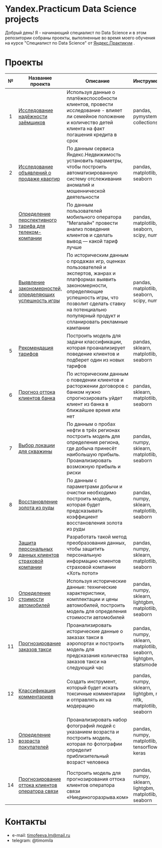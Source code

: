 # Yandex.Practicum Data Science projects
Добрый день! Я - начинающий специалист по Data Science и в этом репозитории собраны проекты, выполненные во время моего обучения на курсе "Специалист по Data Science" от [Яндекс.Практикум](https://practicum.yandex.ru) .

# Проекты
№|Название проекта| Описание| Инструменты
:---:|---|---|:---
1 | [Исследование надёжности заёмщиков](https://github.com/timofeevamila/Practicum/tree/main/01.%20Исследование%20надёжности%20заёмщиков) | Используя данные о платёжеспособности клиентов, провести исследование - влияет ли семейное положение и количество детей клиента на факт погашения кредита в срок | pandas, pymystem3, collections
2 | [Исследование объявлений о продаже квартир](https://github.com/timofeevamila/Practicum/tree/main/02.%20Исследование%20объявлений%20о%20продаже%20квартир) | По данным сервиса Яндекс.Недвижимость установить параметры, чтобы построить автоматизированную систему отслеживания аномалий и мошеннической деятельности | pandas, matplotlib, seaborn
3 | [Определение перспективного тарифа для телеком-компании](https://github.com/timofeevamila/Practicum/tree/main/03.%20Определение%20перспективного%20тарифа%20для%20телеком-компании) | По данным пользователей мобильного оператора "Мегалайн" провести анализ поведения клиентов и сделать вывод — какой тариф лучше | pandas, matplotlib, seaborn, scipy, numpy
4 | [Выявление закономерностей, определяющих успешность игры](https://github.com/timofeevamila/Practicum/tree/main/04.%20Выявление%20закономерностей%2C%20определяющих%20успешность%20игры) | По историческим данным о продажах игр, оценках пользователей и экспертов, жанрах и платформах выявить закономерности, определяющие успешность игры, что позволит сделать ставку на потенциально популярный продукт и спланировать рекламные кампании| pandas, matplotlib, seaborn, scipy, numpy
5 | [Рекомендация тарифов](https://github.com/timofeevamila/Practicum/tree/main/05.%20Рекомендация%20тарифов) | Построить модель для задачи классификации, которая проанализирует поведение клиентов и подберет один из новых тарифов | pandas, sklearn, matplotlib, seaborn
6 | [Прогноз оттока клиентов банка](https://github.com/timofeevamila/Practicum/tree/main/06.%20Прогноз%20оттока%20клиентов%20банка) | По историческим данным о поведении клиентов и расторжении договоров с банком нужно спрогнозировать уйдет клиент из банка в ближайшее время или нет| pandas, sklearn, matplotlib, seaborn
7 | [Выбор локации для скважины](https://github.com/timofeevamila/Practicum/tree/main/07.%20Выбор%20локации%20для%20скважины) | По данным о пробах нефти в трёх регионах построить модель для определения региона, где добыча принесёт наибольшую прибыль. Проанализировать возможную прибыль и риски | pandas, numpy, sklearn, matplotlib, seaborn
8 | [Восстановление золота из руды](https://github.com/timofeevamila/Practicum/tree/main/08.%20Восстановление%20золота%20из%20руды) | По данным с параметрами добычи и очистки необходимо построить модель, которая будет предсказывать коэффициент восстановления золота из руды |  pandas, numpy, sklearn, matplotlib, seaborn
9 | [Защита персональных данных клиентов страховой компании](https://github.com/timofeevamila/Practicum/tree/main/09.%20Защита%20персональных%20данных%20клиентов) | Разработать такой метод преобразования данных, чтобы защитить персональную информацию клиентов страховой компании «Хоть потоп» |  pandas, numpy, sklearn, matplotlib, seaborn
10 | [Определение стоимости автомобилей](https://github.com/timofeevamila/Practicum/tree/main/10.%20Определение%20стоимости%20автомобилей) | Используя исторические данные: технические характеристики, комплектации и цены автомобилей, построить модель для определения стоимости автомобилей | pandas, numpy, sklearn, lightgbm, matplotlib, seaborn
11 | [Прогнозирование заказов такси](https://github.com/timofeevamila/Practicum/tree/main/11.%20Прогнозирование%20заказов%20такси) | Проанализировать исторические данные о заказах такси в аэропортах и построить модель для предсказания количества заказов такси на следующий час | pandas, numpy, sklearn, matplotlib, seaborn, lightgbm, statsmodels
12 | [Классификация комментариев](https://github.com/timofeevamila/Practicum/tree/main/12.%20Классификация%20комментариев) | Создать инструмент, который будет искать токсичные комментарии и отправлять их на модерацию | pandas, numpy, sklearn, lightgbm, re, nltk, matplotlib, seaborn
13 | [Определение возраста покупателей](https://github.com/timofeevamila/Practicum/tree/main/13.%20Определение%20возраста%20покупателей) | Проанализировать набор фотографий людей с указанием возраста и построить модель, которая по фотографии определит приблизительный возраст человека | pandas, numpy, matplotlib, tensorflow, keras
14 | [Прогнозирование оттока клиентов оператора связи](https://github.com/timofeevamila/Practicum/tree/main/14.%20Прогнозирование%20оттока%20клиентов%20оператора%20связи) | Построить модель для прогнозирования оттока клиентов оператора связи «Ниединогоразрыва.ком» |  pandas, numpy, sklearn, lightgbm, matplotlib, seaborn

# Контакты
* e-mail: timofeeva.lm@mail.ru
* telegram: @timomila
